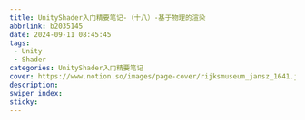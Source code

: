 ```yaml
---
title: UnityShader入门精要笔记-（十八）-基于物理的渲染
abbrlink: b2035145
date: 2024-09-11 08:45:45
tags:
 - Unity
 - Shader
categories: UnityShader入门精要笔记
cover: https://www.notion.so/images/page-cover/rijksmuseum_jansz_1641.jpg
description:
swiper_index:
sticky:
---
```

